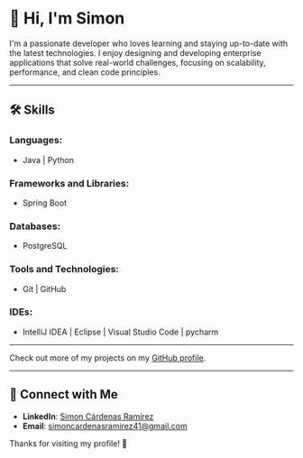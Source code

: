 # 👋 Hi, I'm Simon  

I'm a passionate developer who loves learning and staying up-to-date with the latest technologies. I enjoy designing and developing enterprise applications that solve real-world challenges, focusing on scalability, performance, and clean code principles.  

---

## 🛠️ Skills  

### Languages:  
- Java | Python  

### Frameworks and Libraries:  
- Spring Boot  

### Databases:  
- PostgreSQL  

### Tools and Technologies:  
- Git | GitHub  

### IDEs:  
- IntelliJ IDEA | Eclipse | Visual Studio Code | pycharm

---

Check out more of my projects on my [GitHub profile](https://github.com/simoncardenasramirez?tab=repositories).  

---

## 🌟 Connect with Me  

- **LinkedIn**: [Simon Cárdenas Ramírez](https://www.linkedin.com/in/simon-cardenas-ram%C3%ADrez-0010a0248?lipi=urn%3Ali%3Apage%3Ad_flagship3_profile_view_base_contact_details%3BWQrY6iIvSOa0zB3XJ8iHIg%3D%3D)  
- **Email**: [simoncardenasramirez41@gmail.com](mailto:simoncardenasramirez41@gmail.com)  

Thanks for visiting my profile! 🚀  

